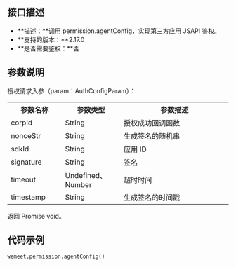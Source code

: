 ## 接口描述
- **描述：**调用 permission.agentConfig，实现第三方应用 JSAPI 鉴权。
- **支持的版本：**2.17.0
- **是否需要鉴权：**否


## 参数说明
授权请求入参（param：AuthConfigParam）：
<table>
   <tr>
      <th width="20%" >参数名称</td>
      <th width="20%" >参数类型</td>
      <th width="40%" >参数描述</td>
   </tr>
   <tr>
      <td>corpId</td>
      <td>String</td>
      <td>授权成功回调函数</td>
   </tr>
   <tr>
      <td>nonceStr</td>
      <td>String</td>
      <td>生成签名的随机串</td>
   </tr>
   <tr>
      <td>sdkId</td>
      <td>String</td>
      <td>应用 ID</td>
   </tr>
   <tr>
      <td>signature</td>
      <td>String</td>
      <td>签名</td>
   </tr>
   <tr>
      <td>timeout</td>
      <td>Undefined、Number</td>
      <td>超时时间</td>
   </tr>
   <tr>
      <td>timestamp</td>
      <td>String</td>
      <td>生成签名的时间戳</td>
   </tr>
</table>

返回 Promise void。

## 代码示例
```plaintext
wemeet.permission.agentConfig()
```

